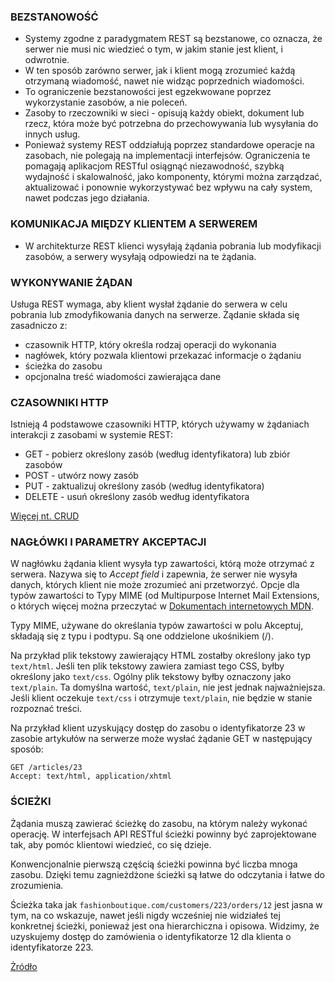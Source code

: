 
### BEZSTANOWOŚĆ
* Systemy zgodne z paradygmatem REST są bezstanowe, co oznacza, że ​​serwer nie musi nic wiedzieć o tym, w jakim stanie jest klient, i odwrotnie. 
* W ten sposób zarówno serwer, jak i klient mogą zrozumieć każdą otrzymaną wiadomość, nawet nie widząc poprzednich wiadomości.
 * To ograniczenie bezstanowości jest egzekwowane poprzez wykorzystanie zasobów, a nie poleceń. 
 * Zasoby to rzeczowniki w sieci - opisują każdy obiekt, dokument lub rzecz, która może być potrzebna do przechowywania lub wysyłania do innych usług. 
 * Ponieważ systemy REST oddziałują poprzez standardowe operacje na zasobach, nie polegają na implementacji interfejsów. Ograniczenia te pomagają aplikacjom RESTful osiągnąć niezawodność, szybką wydajność i skalowalność, jako komponenty, którymi można zarządzać, aktualizować i ponownie wykorzystywać bez wpływu na cały system, nawet podczas jego działania.

### KOMUNIKACJA MIĘDZY KLIENTEM A SERWEREM

* W architekturze REST klienci wysyłają żądania pobrania lub modyfikacji zasobów, a serwery wysyłają odpowiedzi na te żądania.

### WYKONYWANIE ŻĄDAN

Usługa REST wymaga, aby klient wysłał żądanie do serwera w celu pobrania lub zmodyfikowania danych na serwerze. Żądanie składa się zasadniczo z:

* czasownik HTTP, który określa rodzaj operacji do wykonania
* nagłówek, który pozwala klientowi przekazać informacje o żądaniu 
* ścieżka do zasobu 
* opcjonalna treść wiadomości zawierająca dane

### CZASOWNIKI HTTP

Istnieją 4 podstawowe czasowniki HTTP, których używamy w żądaniach interakcji z zasobami w systemie REST:

* GET - pobierz określony zasób (według identyfikatora) lub zbiór zasobów 
* POST - utwórz nowy zasób 
* PUT - zaktualizuj określony zasób (według identyfikatora) 
* DELETE - usuń określony zasób według identyfikatora

[Więcej nt. CRUD](https://www.codecademy.com/articles/what-is-crud)

### NAGŁÓWKI I PARAMETRY AKCEPTACJI

W nagłówku żądania klient wysyła typ zawartości, którą może otrzymać z serwera. 
Nazywa się to *Accept field* i zapewnia, że serwer nie wysyła danych, których klient nie może zrozumieć ani przetworzyć. 
Opcje dla typów zawartości to Typy MIME (od Multipurpose Internet Mail Extensions, o których więcej można przeczytać w [Dokumentach internetowych MDN](https://developer.mozilla.org/en-US/docs/Web/HTTP/Basics_of_HTTP/MIME_types).

Typy MIME, używane do określania typów zawartości w polu Akceptuj, składają się z typu i podtypu. Są one oddzielone ukośnikiem (/).

Na przykład plik tekstowy zawierający HTML zostałby określony jako typ `text/html`. 
Jeśli ten plik tekstowy zawiera zamiast tego CSS, byłby określony jako `text/css`. 
Ogólny plik tekstowy byłby oznaczony jako `text/plain`. 
Ta domyślna wartość, `text/plain`, nie jest jednak najważniejsza. 
Jeśli klient oczekuje `text/css` i otrzymuje `text/plain`, nie będzie w stanie rozpoznać treści.

Na przykład klient uzyskujący dostęp do zasobu o identyfikatorze 23 w zasobie artykułów na serwerze może wysłać żądanie GET w następujący sposób:

```
GET /articles/23
Accept: text/html, application/xhtml
```

### ŚCIEŻKI

Żądania muszą zawierać ścieżkę do zasobu, na którym należy wykonać operację.
W interfejsach API RESTful ścieżki powinny być zaprojektowane tak, aby pomóc klientowi wiedzieć, co się dzieje.

Konwencjonalnie pierwszą częścią ścieżki powinna być liczba mnoga zasobu. 
Dzięki temu zagnieżdżone ścieżki są łatwe do odczytania i łatwe do zrozumienia.

Ścieżka taka jak `fashionboutique.com/customers/223/orders/12` jest jasna w tym, na co wskazuje, nawet jeśli nigdy wcześniej nie widziałeś tej konkretnej ścieżki, ponieważ jest ona hierarchiczna i opisowa.
Widzimy, że uzyskujemy dostęp do zamówienia o identyfikatorze 12 dla klienta o identyfikatorze 223.



[Żródło](https://www.ics.uci.edu/~fielding/pubs/dissertation/rest_arch_style.htm)
